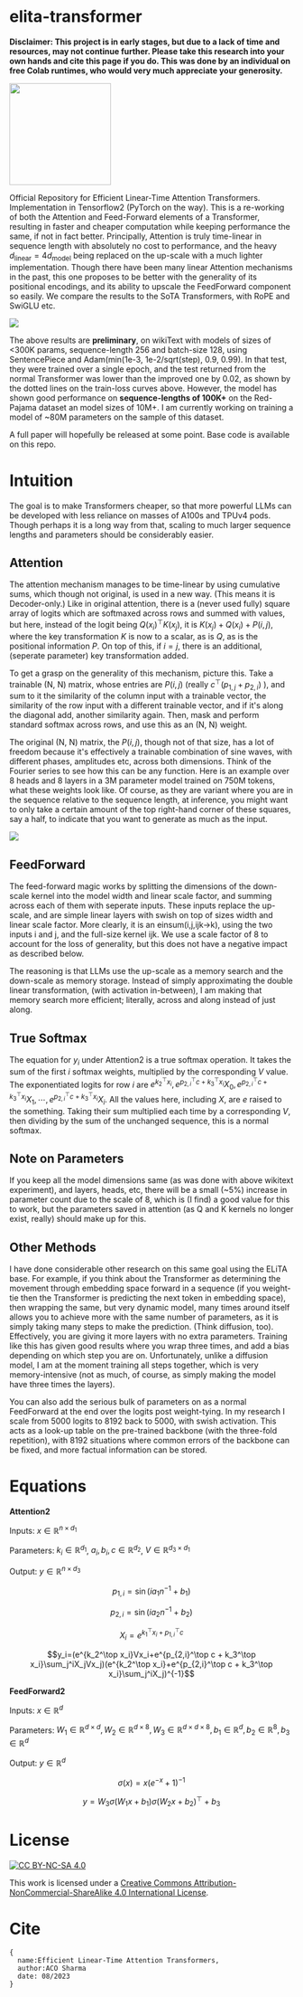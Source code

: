 # elita-transformer

**Disclaimer: This project is in early stages, but due to a lack of time and resources, may not continue further. Please take this research into your own hands and cite this page if you do. This was done by an individual on free Colab runtimes, who would very much appreciate your generosity.**

<a href="https://www.buymeacoffee.com/acos"><img src="https://www.buymeacoffee.com/assets/img/guidelines/download-assets-sm-1.svg" width="180"/></a>

Official Repository for Efficient Linear-Time Attention Transformers. Implementation in Tensorflow2 (PyTorch on the way).
This is a re-working of both the Attention and Feed-Forward elements of a Transformer, resulting in faster and cheaper computation while keeping performance the same, if not in fact better. Principally, Attention is truly time-linear in sequence length with absolutely no cost to performance, and the heavy $d_{\text{linear}}=4d_{\text{model}}$ being replaced on the up-scale with a much lighter implementation.
Though there have been many linear Attention mechanisms in the past, this one proposes to be better with the generality of its positional encodings, and its ability to upscale the FeedForward component so easily.
We compare the results to the SoTA Transformers, with RoPE and SwiGLU etc.

![](ELiTA.png)

The above results are **preliminary**, on wikiText with models of sizes of <300K params, sequence-length 256 and batch-size 128, using SentencePiece and Adam(min(1e-3, 1e-2/sqrt(step), 0.9, 0.99). In that test, they were trained over a single epoch, and the test returned from the normal Transformer was lower than the improved one by 0.02, as shown by the dotted lines on the train-loss curves above. However, the model has shown good performance on **sequence-lengths of 100K+** on the Red-Pajama dataset an model sizes of 10M+. I am currently working on training a model of ~80M parameters on the sample of this dataset.

A full paper will hopefully be released at some point. Base code is available on this repo.

# Intuition
The goal is to make Transformers cheaper, so that more powerful LLMs can be developed with less reliance on masses of A100s and TPUv4 pods. Though perhaps it is a long way from that, scaling to much larger sequence lengths and parameters should be considerably easier.

## Attention
The attention mechanism manages to be time-linear by using cumulative sums, which though not original, is used in a new way. (This means it is Decoder-only.) Like in original attention, there is a (never used fully) square array of logits which are softmaxed across rows and summed with values, but here, instead of the logit being $Q(x_i)^\top K(x_j)$, it is $K(x_j)+Q(x_i)+P(i, j)$, where the key transformation $K$ is now to a scalar, as is $Q$, as is the positional information $P$. On top of this, if $i=j$, there is an additional, (seperate parameter) key transformation added.

To get a grasp on the generality of this mechanism, picture this. Take a trainable (N, N) matrix, whose entries are $P(i, j)$ (really $c^{\top}(p_{1,j}+p_{2,i})$ ), and sum to it the similarity of the column input with a trainable vector, the similarity of the row input with a different trainable vector, and if it's along the diagonal add, another similarity again. Then, mask and perform standard softmax across rows, and use this as an (N, N) weight.

The original (N, N) matrix, the $P(i, j)$, though not of that size, has a lot of freedom because it's effectively a trainable combination of sine waves, with different phases, amplitudes etc, across both dimensions. Think of the Fourier series to see how this can be any function. Here is an example over 8 heads and 8 layers in a 3M parameter model trained on 750M tokens, what these weights look like. Of course, as they are variant where you are in the sequence relative to the sequence length, at inference, you might want to only take a certain amount of the top right-hand corner of these squares, say a half, to indicate that you want to generate as much as the input.

![](AttentionBases.png)

## FeedForward
The feed-forward magic works by splitting the dimensions of the down-scale kernel into the model width and linear scale factor, and summing across each of them with seperate inputs. These inputs replace the up-scale, and are simple linear layers with swish on top of sizes width and linear scale factor. More clearly, it is an einsum(i,j,ijk->k), using the two inputs i and j, and the full-size kernel ijk. We use a scale factor of 8 to account for the loss of generality, but this does not have a negative impact as described below.

The reasoning is that LLMs use the up-scale as a memory search and the down-scale as memory storage. Instead of simply approximating the double linear transformation, (with activation in-between), I am making that memory search more efficient; literally, across and along instead of just along.

## True Softmax
The equation for $y_i$ under Attention2 is a true softmax operation. It takes the sum of the first $i$ softmax weights, multiplied by the corresponding $V$ value. The exponentiated logits for row $i$ are $e^{k_2^{\top}x_i},e^{p_{2,i}^{\top}c + k_3^\top x_i}X_0,e^{p_{2,i}^{\top}c + k_3^\top x_i}X_1,\cdots,e^{p_{2,i}^{\top}c + k_3^\top x_i}X_i$. All the values here, including $X$, are $e$ raised to the something. Taking their sum multiplied each time by a corresponding $V$, then dividing by the sum of the unchanged sequence, this is a normal softmax.

## Note on Parameters
If you keep all the model dimensions same (as was done with above wikitext experiment), and layers, heads, etc, there will be a small (~5%) increase in parameter count due to the scale of 8, which is (I find) a good value for this to work, but the parameters saved in attention (as Q and K kernels no longer exist, really) should make up for this.

## Other Methods
I have done considerable other research on this same goal using the ELiTA base. For example, if you think about the Transformer as determining the movement through embedding space forward in a sequence (if you weight-tie then the Transformer is predicting the next token in embedding space), then wrapping the same, but very dynamic model, many times around itself allows you to achieve more with the same number of parameters, as it is simply taking many steps to make the prediction. (Think diffusion, too). Effectively, you are giving it more layers with no extra parameters. Training like this has given good results where you wrap three times, and add a bias depending on which step you are on. Unfortunately, unlike a diffusion model, I am at the moment training all steps together, which is very memory-intensive (not as much, of course, as simply making the model have three times the layers).

You can also add the serious bulk of parameters on as a normal FeedForward at the end over the logits post weight-tying. In my research I scale from 5000 logits to 8192 back to 5000, with swish activation. This acts as a look-up table on the pre-trained backbone (with the three-fold repetition), with 8192 situations where common errors of the backbone can be fixed, and more factual information can be stored.

# Equations
**Attention2**

Inputs: $x\in\mathbb{R}^{n\times d_1}$

Parameters: $k_i\in\mathbb{R}^{d_1}$, $a_i, b_i, c\in\mathbb{R}^{d_2}$, $V\in\mathbb{R}^{d_3\times d_1}$

Output: $y\in\mathbb{R}^{n\times d_3}$

$$p_{1,i}=\sin(ia_1n^{-1}+b_1)$$

$$p_{2,i}=\sin(ia_2n^{-1}+b_2)$$

$$X_i=e^{k_1^\top x_i+p_{1,i}^\top c}$$

$$y_i=(e^{k_2^\top x_i}Vx_i+e^{p_{2,i}^\top c + k_3^\top x_i}\sum_j^iX_jVx_j)(e^{k_2^\top x_i}+e^{p_{2,i}^\top c + k_3^\top x_i}\sum_j^iX_j)^{-1}$$

**FeedForward2**

Inputs: $x\in\mathbb{R}^{d}$

Parameters: $W_1\in\mathbb{R}^{d\times d},W_2\in\mathbb{R}^{d\times 8},W_3\in\mathbb{R}^{d\times d\times 8},b_1\in\mathbb{R}^d,b_2\in\mathbb{R}^8,b_3\in\mathbb{R}^d$

Output: $y\in\mathbb{R}^{d}$

$$\sigma(x)=x(e^{-x}+1)^{-1}$$

$$y=W_3\sigma(W_1x + b_1)\sigma(W_2x + b_2)^\top + b_3$$

# License

[![CC BY-NC-SA 4.0][cc-by-nc-sa-shield]][cc-by-nc-sa]

This work is licensed under a
[Creative Commons Attribution-NonCommercial-ShareAlike 4.0 International License][cc-by-nc-sa].

[cc-by-nc-sa]: http://creativecommons.org/licenses/by-nc-sa/4.0/
[cc-by-nc-sa-shield]: https://img.shields.io/badge/License-CC%20BY--NC--SA%204.0-lightgrey.svg

# Cite
```
{
  name:Efficient Linear-Time Attention Transformers,
  author:ACO Sharma
  date: 08/2023
}
```
